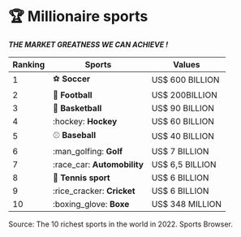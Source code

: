 # 🏆 Millionaire sports

_**THE MARKET GREATNESS WE CAN ACHIEVE !**_

| Ranking  | Sports                       | Values          |
| -------- | ---------------------------- | --------------- |
|  1       | :soccer: **Soccer**          | US$ 600 BILLION |
| 2        | :football: **Football**      | US$ 200BILLION  |
| 3        | :basketball: **Basketball**  | US$ 90 BILLION  |
| 4        | :hockey: **Hockey**          | US$ 60 BILLION  |
| 5        | :baseball: **Baseball**      | US$ 40 BILLION  |
| 6        | :man\_golfing: **Golf**      | US$ 7 BILLION   |
| 7        | :race\_car: **Automobility** | US$ 6,5 BILLION |
| 8        | :tennis: **Tennis sport**    | US$ 6 BILLION   |
| 9        | :rice\_cracker: **Cricket**  | US$ 6 BILLION   |
| 10       | :boxing\_glove: **Boxe**     | US$ 348 MILLION |

Source: The 10 richest sports in the world in 2022. Sports Browser.
